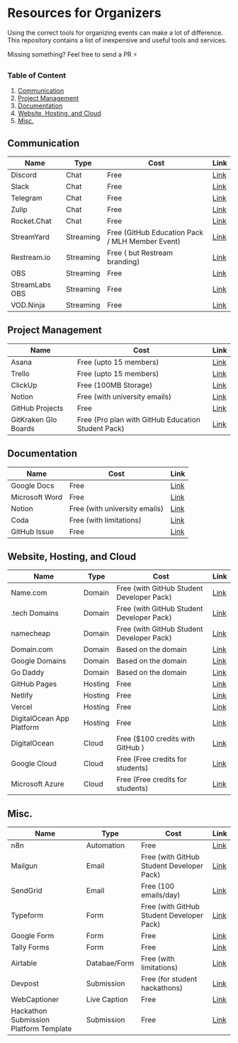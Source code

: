 # Resources for Organizers

Using the correct tools for organizing events can make a lot of difference. This repository contains a list of inexpensive and useful tools and services.

Missing something? Feel free to send a PR ⚡️

### Table of Content

1. [Communication](#communication)
2. [Project Management](#project-management)
3. [Documentation](#documentation)
4. [Website, Hosting, and Cloud](#website-hosting-and-cloud)
5. [Misc.](#misc)

## Communication

| Name           | Type      | Cost                                            | Link                                                                         |
| -------------- | --------- | ----------------------------------------------- | ---------------------------------------------------------------------------- |
| Discord        | Chat      | Free                                            | [Link](https://discord.com/)                                                 |
| Slack          | Chat      | Free                                            | [Link](https://slack.com/)                                                   |
| Telegram       | Chat      | Free                                            | [Link](https://telegram.org/)                                                |
| Zulip          | Chat      | Free                                            | [Link](https://zulip.com/)                                                   |
| Rocket.Chat    | Chat      | Free                                            | [Link](https://rocket.chat/)                                                 |
| StreamYard     | Streaming | Free (GitHub Education Pack / MLH Member Event) | [Link](https://education.github.com/pack?sort=popularity&tag=Virtual+Events) |
| Restream.io    | Streaming | Free ( but Restream branding)                   | [Link](https://restream.io/)                                                 |
| OBS            | Streaming | Free                                            | [Link](https://obsproject.com/)                                              |
| StreamLabs OBS | Streaming | Free                                            | [Link](https://streamlabs.com/)                                              |
| VOD.Ninja      | Streaming | Free                                            | [Link](https://obs.ninja/)                                                   |

## Project Management

| Name                 | Cost                                               | Link                                     |
| -------------------- | -------------------------------------------------- | ---------------------------------------- |
| Asana                | Free (upto 15 members)                             | [Link](https://asana.com/)               |
| Trello               | Free (upto 15 members)                             | [Link](https://trello.com/)              |
| ClickUp              | Free (100MB Storage)                               | [Link](https://clickup.com/)             |
| Notion               | Free (with university emails)                      | [Link](https://notion.so/)               |
| GitHub Projects      | Free                                               | [Link](https://github.com/)              |
| GitKraken Glo Boards | Free (Pro plan with GitHub Education Student Pack) | [Link](https://www.gitkraken.com/boards) |

## Documentation

| Name           | Cost                          | Link                                            |
| -------------- | ----------------------------- | ----------------------------------------------- |
| Google Docs    | Free                          | [Link](http://docs.google.com/)                 |
| Microsoft Word | Free                          | [Link](https://office.live.com/start/word.aspx) |
| Notion         | Free (with university emails) | [Link](https://notion.so/)                      |
| Coda           | Free (with limitations)       | [Link](https://coda.io/)                        |
| GitHub Issue   | Free                          | [Link](https://github.com/)                     |

## Website, Hosting, and Cloud

| Name                      | Type    | Cost                                      | Link                                                                  |
| ------------------------- | ------- | ----------------------------------------- | --------------------------------------------------------------------- |
| Name.com                  | Domain  | Free (with GitHub Student Developer Pack) | [Link](https://education.github.com/pack?sort=popularity&tag=Domains) |
| .tech Domains             | Domain  | Free (with GitHub Student Developer Pack) | [Link](https://education.github.com/pack?sort=popularity&tag=Domains) |
| namecheap                 | Domain  | Free (with GitHub Student Developer Pack) | [Link](https://education.github.com/pack?sort=popularity&tag=Domains) |
| Domain.com                | Domain  | Based on the domain                       | [Link](https://www.domain.com/)                                       |
| Google Domains            | Domain  | Based on the domain                       | [Link](https://domains.google/)                                       |
| Go Daddy                  | Domain  | Based on the domain                       | [Link](https://godaddy.com/)                                          |
| GitHub Pages              | Hosting | Free                                      | [Link](https://github.com/)                                           |
| Netlify                   | Hosting | Free                                      | [Link](https://www.netlify.com/)                                      |
| Vercel                    | Hosting | Free                                      | [Link](https://vercel.com/)                                           |
| DigitalOcean App Platform | Hosting | Free                                      | [Link](https://www.digitalocean.com/products/app-platform/)           |
| DigitalOcean              | Cloud   | Free ($100 credits with GitHub )          | [Link](https://www.digitalocean.com/products/app-platform/)           |
| Google Cloud              | Cloud   | Free (Free credits for students)          | [Link](https://cloud.google.com/)                                     |
| Microsoft Azure           | Cloud   | Free (Free credits for students)          | [Link](https://azure.microsoft.com/en-us/)                            |

## Misc.

| Name                                   | Type         | Cost                                      | Link                                                                                                        |
| -------------------------------------- | ------------ | ----------------------------------------- | ---------------------------------------------------------------------------------------------------------- |
| n8n                                    | Automation   | Free                                      | [Link](https://n8n.io)                                                                                      |
| Mailgun                                | Email        | Free (with GitHub Student Developer Pack) | [Link](https://education.github.com/pack?sort=popularity&tag=Infrastructure+%26+APIs) |
| SendGrid                               | Email        | Free (100 emails/day)                     | [Link](https://sendgrid.com/)                                                                              |
| Typeform                               | Form         | Free (with GitHub Student Developer Pack) | [Link](https://education.github.com/pack?sort=popularity&tag=Marketing)               |
| Google Form                            | Form         | Free                          | [Link](https://docs.google.com/forms)                                                                                  |
| Tally Forms                            | Form         | Free                          | [Link](https://tally.so/)                                                                                              |
| Airtable                               | Databae/Form | Free (with limitations)       | [Link](https://airtable.com/invite/r/J8pSjpKY)                                                                          |
| Devpost                                | Submission   | Free (for student hackathons) | [Link](https://devpost.com)                                                                                            |
| WebCaptioner                           | Live Caption | Free                          | [Link](https://webcaptioner.com)                                                                                        |
| Hackathon Submission Platform Template | Submission   | Free                          | [Link](https://github.com/adityaoberai/hackathon-submissions-platform-template)                                    |
